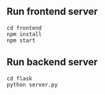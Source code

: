 ## Run frontend server
```
cd frontend
npm install
npm start
```

## Run backend server
```
cd flask
python server.py
```